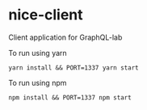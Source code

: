 # nice-client
Client application for GraphQL-lab

To run using yarn
```
yarn install && PORT=1337 yarn start
```

To run using npm
```
npm install && PORT=1337 npm start
```


